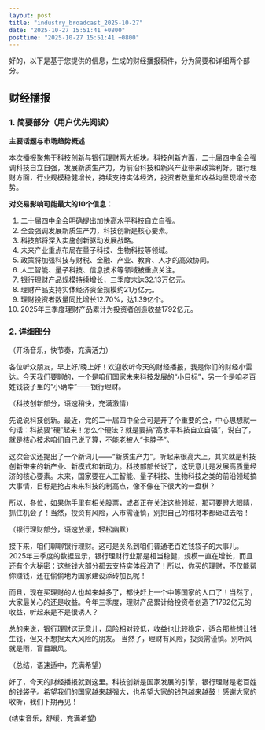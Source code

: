 ```yaml
---
layout: post
title: "industry_broadcast_2025-10-27"
date: "2025-10-27 15:51:41 +0800"
posttime: "2025-10-27 15:51:41 +0800"
---
```


好的，以下是基于您提供的信息，生成的财经播报稿件，分为简要和详细两个部分。

## 财经播报

### 1. 简要部分（用户优先阅读）

**主要话题与市场趋势概述**

本次播报聚焦于科技创新与银行理财两大板块。科技创新方面，二十届四中全会强调科技自立自强，发展新质生产力，为前沿科技和新兴产业带来政策利好。银行理财方面，行业规模稳健增长，持续支持实体经济，投资者数量和收益均呈现增长态势。

**对交易影响可能最大的10个信息：**

1.  二十届四中全会明确提出加快高水平科技自立自强。
2.  全会强调发展新质生产力，科技创新是核心要素。
3.  科技部将深入实施创新驱动发展战略。
4.  未来产业重点布局在量子科技、生物科技等领域。
5.  政策将加强科技与财税、金融、产业、教育、人才的高效协同。
6.  人工智能、量子科技、信息技术等领域被重点关注。
7.  银行理财产品规模持续增长，三季度末达32.13万亿元。
8.  理财产品支持实体经济资金规模约21万亿元。
9.  理财投资者数量同比增长12.70%，达1.39亿个。
10. 2025年三季度理财产品累计为投资者创造收益1792亿元。

### 2. 详细部分

（开场音乐，快节奏，充满活力）

各位听众朋友，早上好/晚上好！欢迎收听今天的财经播报，我是你们的财经小雷达。今天我们要聊的，一个是咱们国家未来科技发展的“小目标”，另一个是咱老百姓钱袋子里的“小确幸”——银行理财。

（科技创新部分，语速稍快，充满激情）

先说说科技创新。最近，党的二十届四中全会可是开了个重要的会，中心思想就一句话：科技要“硬”起来！怎么个硬法？就是要搞“高水平科技自立自强”，说白了，就是核心技术咱们自己说了算，不能老被人“卡脖子”。

这次会议还提出了一个新词儿——“新质生产力”。听起来很高大上，其实就是科技创新带来的新产业、新模式和新动力。科技部部长说了，这玩意儿是发展高质量经济的核心要素。未来，国家要在人工智能、量子科技、生物科技之类的前沿领域搞大事情，目标是抢占未来科技的制高点，像不像在下很大的一盘棋？

所以，各位，如果你手里有相关股票，或者正在关注这些领域，那可要瞪大眼睛，抓住机会了！当然，投资有风险，入市需谨慎，别把自己的棺材本都砸进去哈！

（银行理财部分，语速放缓，轻松幽默）

接下来，咱们聊聊银行理财。这可是关系到咱们普通老百姓钱袋子的大事儿。2025年三季度的数据显示，银行理财行业那是相当稳健，规模一直在增长，而且还有个大秘密：这些钱大部分都去支持实体经济了！所以，你买的理财，不仅能帮你赚钱，还在偷偷地为国家建设添砖加瓦呢！

而且，现在买理财的人也越来越多了，都快赶上一个中等国家的人口了！当然了，大家最关心的还是收益。今年三季度，理财产品累计给投资者创造了1792亿元的收益，听起来是不是很诱人？

总的来说，银行理财这玩意儿，风险相对较低，收益也比较稳定，适合那些想让钱生钱，但又不想担太大风险的朋友。 当然了，理财有风险，投资需谨慎。别听风就是雨，盲目跟风。

（总结，语速适中，充满希望）

好了，今天的财经播报就到这里。科技创新是国家发展的引擎，银行理财是老百姓的钱袋子。希望我们的国家越来越强大，也希望大家的钱包越来越鼓！感谢大家的收听，我们下期再见！

(结束音乐，舒缓，充满希望)
